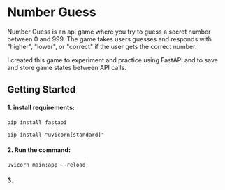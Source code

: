 # Number Guess

Number Guess is an api game where you try to guess a secret number between 0 and 999.  The game takes users guesses and responds with "higher", "lower", or "correct" if the user gets the correct number. 


I created this game to experiment and practice using FastAPI and to save and store game states between API calls. 


## Getting Started

#### 1. install requirements:
    pip install fastapi

    pip install "uvicorn[standard]"


#### 2. Run the command:

    uvicorn main:app --reload



#### 3. 